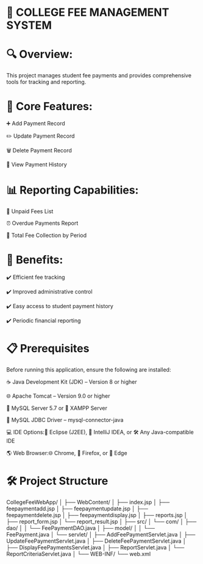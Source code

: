 # 📘 COLLEGE FEE MANAGEMENT SYSTEM
# 🔍 Overview:
This project manages student fee payments and provides comprehensive tools for tracking and reporting.

# 💼 Core Features:

➕ Add Payment Record

✏️ Update Payment Record

🗑️ Delete Payment Record

📄 View Payment History

# 📊 Reporting Capabilities:

📌 Unpaid Fees List

⏰ Overdue Payments Report

📆 Total Fee Collection by Period

# 🧾 Benefits:

✔️ Efficient fee tracking

✔️ Improved administrative control

✔️ Easy access to student payment history

✔️ Periodic financial reporting

# 📋 Prerequisites
Before running this application, ensure the following are installed:

☕ Java Development Kit (JDK) – Version 8 or higher

🌐 Apache Tomcat – Version 9.0 or higher

🐬 MySQL Server 5.7 or 🧰 XAMPP Server

🔌 MySQL JDBC Driver – mysql-connector-java

💻 IDE Options:🧠 Eclipse (J2EE), 🚀 IntelliJ IDEA, or 🛠️ Any Java-compatible IDE
  
🌎 Web Browser:🌐 Chrome, 🦊 Firefox, or 🧭 Edge

# 🛠️ Project Structure

CollegeFeeWebApp/
│
├── WebContent/
│ ├── index.jsp
│ ├── feepaymentadd.jsp
│ ├── feepaymentupdate.jsp
│ ├── feepaymentdelete.jsp
│ ├── feepaymentdisplay.jsp
│ ├── reports.jsp
│ ├── report_form.jsp
│ └── report_result.jsp
│
├── src/
│ └── com/
│ ├── dao/
│ │ └── FeePaymentDAO.java
│ ├── model/
│ │ └── FeePayment.java
│ └── servlet/
│ ├── AddFeePaymentServlet.java
│ ├── UpdateFeePaymentServlet.java
│ ├── DeleteFeePaymentServlet.java
│ ├── DisplayFeePaymentsServlet.java
│ ├── ReportServlet.java
│ └── ReportCriteriaServlet.java
│
└── WEB-INF/
└── web.xml
